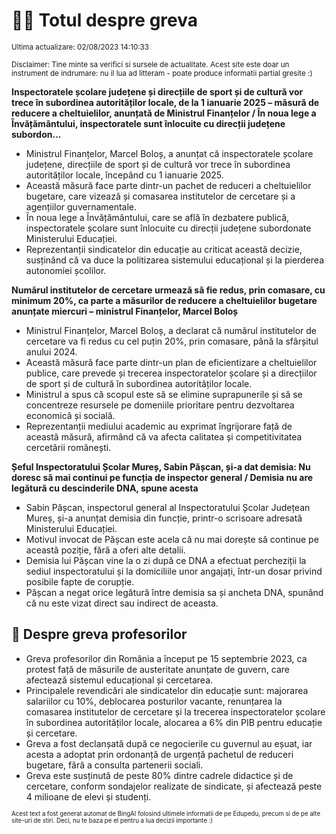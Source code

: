 # 👩‍🏫 Totul despre greva
<sub>Ultima actualizare: 02/08/2023 14:10:33</sub>

<sub>Disclaimer: Tine minte sa verifici si sursele de actualitate. Acest site este doar un instrument de indrumare: nu il lua ad litteram - poate produce informatii partial gresite :)</sub>

**Inspectoratele școlare județene și direcțiile de sport și de cultură vor trece în subordinea autorităților locale, de la 1 ianuarie 2025 – măsură de reducere a cheltuielilor, anunțată de Ministrul Finanțelor / În noua lege a Învățământului, inspectoratele sunt înlocuite cu direcții județene subordon...**

- Ministrul Finanțelor, Marcel Boloș, a anunțat că inspectoratele școlare județene, direcțiile de sport și de cultură vor trece în subordinea autorităților locale, începând cu 1 ianuarie 2025.
- Această măsură face parte dintr-un pachet de reduceri a cheltuielilor bugetare, care vizează și comasarea institutelor de cercetare și a agențiilor guvernamentale.
- În noua lege a Învățământului, care se află în dezbatere publică, inspectoratele școlare sunt înlocuite cu direcții județene subordonate Ministerului Educației.
- Reprezentanții sindicatelor din educație au criticat această decizie, susținând că va duce la politizarea sistemului educațional și la pierderea autonomiei școlilor.

**Numărul institutelor de cercetare urmează să fie redus, prin comasare, cu minimum 20%, ca parte a măsurilor de reducere a cheltuielilor bugetare anunțate miercuri – ministrul Finanțelor, Marcel Boloș**

- Ministrul Finanțelor, Marcel Boloș, a declarat că numărul institutelor de cercetare va fi redus cu cel puțin 20%, prin comasare, până la sfârșitul anului 2024.
- Această măsură face parte dintr-un plan de eficientizare a cheltuielilor publice, care prevede și trecerea inspectoratelor școlare și a direcțiilor de sport și de cultură în subordinea autorităților locale.
- Ministrul a spus că scopul este să se elimine suprapunerile și să se concentreze resursele pe domeniile prioritare pentru dezvoltarea economică și socială.
- Reprezentanții mediului academic au exprimat îngrijorare față de această măsură, afirmând că va afecta calitatea și competitivitatea cercetării românești.

**Șeful Inspectoratului Școlar Mureș, Sabin Pășcan, și-a dat demisia: Nu doresc să mai continui pe funcția de inspector general / Demisia nu are legătură cu descinderile DNA, spune acesta**

- Sabin Pășcan, inspectorul general al Inspectoratului Școlar Județean Mureș, și-a anunțat demisia din funcție, printr-o scrisoare adresată Ministerului Educației.
- Motivul invocat de Pășcan este acela că nu mai dorește să continue pe această poziție, fără a oferi alte detalii.
- Demisia lui Pășcan vine la o zi după ce DNA a efectuat percheziții la sediul inspectoratului și la domiciliile unor angajați, într-un dosar privind posibile fapte de corupție.
- Pășcan a negat orice legătură între demisia sa și ancheta DNA, spunând că nu este vizat direct sau indirect de aceasta.

## 🏫 Despre greva profesorilor

- Greva profesorilor din România a început pe 15 septembrie 2023, ca protest față de măsurile de austeritate anunțate de guvern, care afectează sistemul educațional și cercetarea.
- Principalele revendicări ale sindicatelor din educație sunt: majorarea salariilor cu 10%, deblocarea posturilor vacante, renunțarea la comasarea institutelor de cercetare și la trecerea inspectoratelor școlare în subordinea autorităților locale, alocarea a 6% din PIB pentru educație și cercetare.
- Greva a fost declanșată după ce negocierile cu guvernul au eșuat, iar acesta a adoptat prin ordonanță de urgență pachetul de reduceri bugetare, fără a consulta partenerii sociali.
- Greva este susținută de peste 80% dintre cadrele didactice și de cercetare, conform sondajelor realizate de sindicate, și afectează peste 4 milioane de elevi și studenți.


<sub><sub>Acest text a fost generat automat de BingAI folosind ultimele informatii de pe Edupedu, precum si de pe alte site-uri de stiri. Deci, nu te baza pe el pentru a lua decizii importante :)</sub></sub>